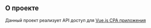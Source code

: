 

## О проекте

Данный проект реализует API доступ для [Vue.js CPA приложения](https://github.com/piavart/vue_feedback)
